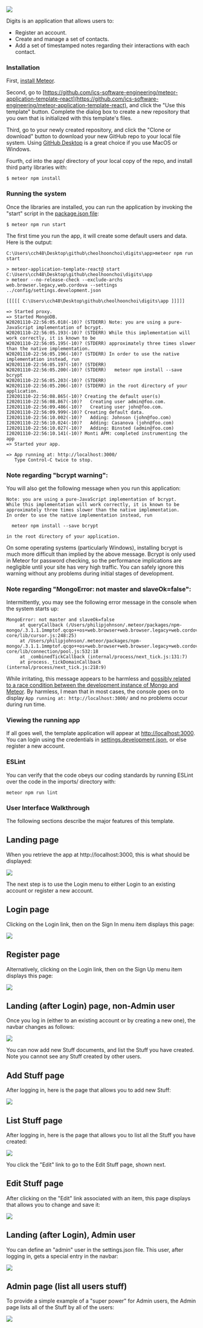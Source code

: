 <img src="doc/landing.png">

Digits is an application that allows users to:

  * Register an account.
  * Create and manage a set of contacts.
  * Add a set of timestamped notes regarding their interactions with each contact.

### Installation

First, [install Meteor](https://www.meteor.com/install).

Second, go to [https://github.com/ics-software-engineering/meteor-application-template-react](https://github.com/ics-software-engineering/meteor-application-template-react), and click the "Use this template" button. Complete the dialog box to create a new repository that you own that is initialized with this template's files.

Third, go to your newly created repository, and click the "Clone or download" button to download your new GitHub repo to your local file system.  Using [GitHub Desktop](https://desktop.github.com/) is a great choice if you use MacOS or Windows.

Fourth, cd into the app/ directory of your local copy of the repo, and install third party libraries with:

```
$ meteor npm install
```

### Running the system

Once the libraries are installed, you can run the application by invoking the "start" script in the [package.json file](https://github.com/ics-software-engineering/meteor-application-template-react/blob/master/app/package.json):

```
$ meteor npm run start
```

The first time you run the app, it will create some default users and data. Here is the output:

```
C:\Users\cch48\Desktop\github\cheolhoonchoi\digits\app>meteor npm run start

> meteor-application-template-react@ start C:\Users\cch48\Desktop\github\cheolhoonchoi\digits\app
> meteor --no-release-check --exclude-archs web.browser.legacy,web.cordova --settings ../config/settings.development.json

[[[[[ C:\Users\cch48\Desktop\github\cheolhoonchoi\digits\app ]]]]]

=> Started proxy.
=> Started MongoDB.
W20201110-22:56:05.018(-10)? (STDERR) Note: you are using a pure-JavaScript implementation of bcrypt.
W20201110-22:56:05.193(-10)? (STDERR) While this implementation will work correctly, it is known to be
W20201110-22:56:05.195(-10)? (STDERR) approximately three times slower than the native implementation.
W20201110-22:56:05.196(-10)? (STDERR) In order to use the native implementation instead, run
W20201110-22:56:05.197(-10)? (STDERR) 
W20201110-22:56:05.200(-10)? (STDERR)   meteor npm install --save bcrypt
W20201110-22:56:05.203(-10)? (STDERR) 
W20201110-22:56:05.206(-10)? (STDERR) in the root directory of your application.
I20201110-22:56:08.865(-10)? Creating the default user(s)
I20201110-22:56:08.867(-10)?   Creating user admin@foo.com.
I20201110-22:56:09.486(-10)?   Creating user john@foo.com.
I20201110-22:56:09.999(-10)? Creating default data.
I20201110-22:56:10.002(-10)?   Adding: Johnson (john@foo.com)
I20201110-22:56:10.024(-10)?   Adding: Casanova (john@foo.com)
I20201110-22:56:10.027(-10)?   Adding: Binsted (admin@foo.com)
I20201110-22:56:10.141(-10)? Monti APM: completed instrumenting the app
=> Started your app.

=> App running at: http://localhost:3000/
   Type Control-C twice to stop.
```


### Note regarding "bcrypt warning":

You will also get the following message when you run this application:

```
Note: you are using a pure-JavaScript implementation of bcrypt.
While this implementation will work correctly, it is known to be
approximately three times slower than the native implementation.
In order to use the native implementation instead, run

  meteor npm install --save bcrypt

in the root directory of your application.
```

On some operating systems (particularly Windows), installing bcrypt is much more difficult than implied by the above message. Bcrypt is only used in Meteor for password checking, so the performance implications are negligible until your site has very high traffic. You can safely ignore this warning without any problems during initial stages of development.

### Note regarding "MongoError: not master and slaveOk=false":

Intermittently, you may see the following error message in the console when the system starts up:

```
MongoError: not master and slaveOk=false
     at queryCallback (/Users/philipjohnson/.meteor/packages/npm-mongo/.3.1.1.1mmptof.qcqo++os+web.browser+web.browser.legacy+web.cordova/npm/node_modules/mongodb-core/lib/cursor.js:248:25)
     at /Users/philipjohnson/.meteor/packages/npm-mongo/.3.1.1.1mmptof.qcqo++os+web.browser+web.browser.legacy+web.cordova/npm/node_modules/mongodb-core/lib/connection/pool.js:532:18
     at _combinedTickCallback (internal/process/next_tick.js:131:7)
     at process._tickDomainCallback (internal/process/next_tick.js:218:9)
```

While irritating, this message appears to be harmless and [possibly related to a race condition between the development instance of Mongo and Meteor](https://github.com/meteor/meteor/issues/9026#issuecomment-330850366). By harmless, I mean that in most cases, the console goes on to display `App running at: http://localhost:3000/` and no problems occur during run time.

### Viewing the running app

If all goes well, the template application will appear at [http://localhost:3000](http://localhost:3000).  You can login using the credentials in [settings.development.json](https://github.com/ics-software-engineering/meteor-application-template-react/blob/master/config/settings.development.json), or else register a new account.

### ESLint

You can verify that the code obeys our coding standards by running ESLint over the code in the imports/ directory with:

```
meteor npm run lint
```

### User Interface Walkthrough

The following sections describe the major features of this template.

## Landing page

When you retrieve the app at http://localhost:3000, this is what should be displayed:

<img src="doc/landing.png">

The next step is to use the Login menu to either Login to an existing account or register a new account.

## Login page

Clicking on the Login link, then on the Sign In menu item displays this page:

<img src="doc/logIn.png">

## Register page

Alternatively, clicking on the Login link, then on the Sign Up menu item displays this page:

<img src="doc/registerPage.png">

## Landing (after Login) page, non-Admin user

Once you log in (either to an existing account or by creating a new one), the navbar changes as follows:

<img src="doc/userPage.png">

You can now add new Stuff documents, and list the Stuff you have created. Note you cannot see any Stuff created by other users.

## Add Stuff page

After logging in, here is the page that allows you to add new Stuff:

<img src="doc/addPage.png">

## List Stuff page

After logging in, here is the page that allows you to list all the Stuff you have created:

<img src="doc/listPage.png">

You click the "Edit" link to go to the Edit Stuff page, shown next.

## Edit Stuff page

After clicking on the "Edit" link associated with an item, this page displays that allows you to change and save it:

<img src="doc/editPage.png">

## Landing (after Login), Admin user

You can define an "admin" user in the settings.json file. This user, after logging in, gets a special entry in the navbar:

<img src="doc/adminUser.png">

## Admin page (list all users stuff)

To provide a simple example of a "super power" for Admin users, the Admin page lists all of the Stuff by all of the users:

<img src="doc/adminPage.png">
